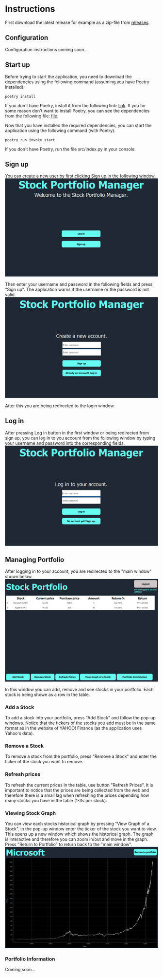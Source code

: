 # Instructions
First download the latest release for example as a zip-file from [releases](https://github.com/shiftleino/stockPortfolio/releases).

## Configuration
Configuration instructions coming soon...

## Start up
Before trying to start the application, you need to download the dependencies using the following command (assuming you have Poetry installed).
```console 
poetry install
```
If you don't have Poetry, install it from the following link: [link](https://python-poetry.org/docs/#installation). If you for some reason don't want to install Poetry, you can see the dependencies from the following file: [file](https://github.com/shiftleino/stockPortfolio/blob/main/pyproject.toml).

Now that you have installed the required dependencies, you can start the application using the following command (with Poetry).
```console
poetry run invoke start
```

If you don't have Poetry, run the file src/index.py in your console.

## Sign up
You can create a new user by first clicking Sign up in the following window.
![First Window](../images/first_win.png)

Then enter your username and password in the following fields and press "Sign up". The application warns if the username or the password is not valid. 
![Sign Up](../images/signup_win.png)

After this you are being redirected to the login window.

## Log in
After pressing Log in button in the first window or being redirected from sign up, you can log in to you account from the following window by typing your username and password into the corresponding fields.
![Log in](../images/login_win.png)

## Managing Portfolio
After logging in to your account, you are redirected to the "main window" shown below. 
![Log in](../images/main_win.png)

In this window you can add, remove and see stocks in your portfolio. Each stock is being shown as a row in the table. 

### Add a Stock
To add a stock into your portfolio, press "Add Stock" and follow the pop-up windows. Notice that the tickers of the stocks you add must be in the same format as in the website of YAHOO! Finance (as the application uses Yahoo's data).

### Remove a Stock
To remove a stock from the portfolio, press "Remove a Stock" and enter the ticker of the stock you want to remove.

### Refresh prices
To refresh the current prices in the table, use button "Refresh Prices". It is important to notice that the prices are being collected from the web and therefore there is a small lag when refreshing the prices depending how many stocks you have in the table (1-3s per stock).

### Viewing Stock Graph
You can view each stocks historical graph by pressing "View Graph of a Stock". in the pop-up window enter the ticker of the stock you want to view. This opens up a new window which shows the historical graph. The graph is interactive and therefore you can zoom in/out and move in the graph. Press "Return to Portfolio" to return back to the "main window". 
![Stock Graph](../images/graph_win.png)

### Portfolio Information
Coming soon...
